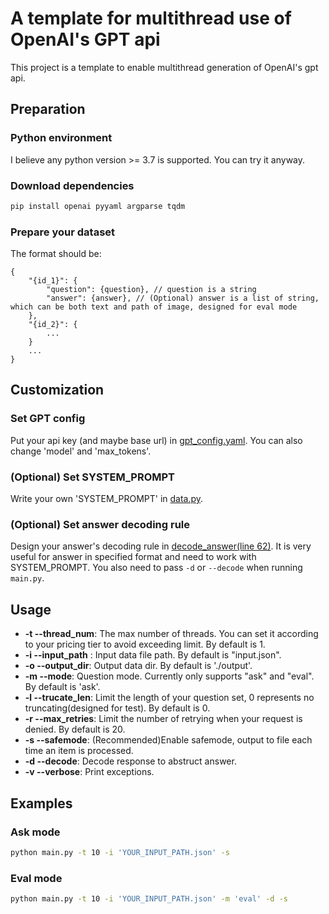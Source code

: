 # A template for multithread use of OpenAI's GPT api

This project is a template to enable multithread generation of OpenAI's gpt api.

## Preparation
### Python environment

I believe any python version >= 3.7 is supported. You can try it anyway.
### Download dependencies
```bash
pip install openai pyyaml argparse tqdm
```
### Prepare your dataset

The format should be:

```
{
    "{id_1}": {
        "question": {question}, // question is a string
        "answer": {answer}, // (Optional) answer is a list of string, which can be both text and path of image, designed for eval mode
    },
    "{id_2}": {
        ...
    }
    ...
}
```

## Customization
### Set GPT config
Put your api key (and maybe base url) in [gpt_config.yaml](./gpt_config.yaml). You can also change 'model' and 'max_tokens'.
### (Optional) Set SYSTEM_PROMPT
Write your own 'SYSTEM_PROMPT' in [data.py](./data.py).
### (Optional) Set answer decoding rule
Design your answer's decoding rule in [decode_answer(line 62)](./data.py). It is very useful for answer in specified format and need to work with SYSTEM_PROMPT. You also need to pass `-d` or `--decode` when running `main.py`.

## Usage
- **-t --thread_num**: The max number of threads. You can set it according to your pricing tier to avoid exceeding limit. By default is 1.
- **-i --input_path** : Input data file path. By default is "input.json".
- **-o --output_dir**: Output data dir. By default is './output'.
- **-m --mode**: Question mode. Currently only supports "ask" and "eval". By default is 'ask'.
- **-l --trucate_len**: Limit the length of your question set, 0 represents no truncating(designed for test). By default is 0.
- **-r --max_retries**: Limit the number of retrying when your request is denied. By default is 20.
- **-s --safemode**: (Recommended)Enable safemode, output to file each time an item is processed.
- **-d --decode**: Decode response to abstruct answer.
- **-v --verbose**: Print exceptions.

## Examples
### Ask mode
```bash
python main.py -t 10 -i 'YOUR_INPUT_PATH.json' -s
```

### Eval mode
 ```bash
python main.py -t 10 -i 'YOUR_INPUT_PATH.json' -m 'eval' -d -s
```




